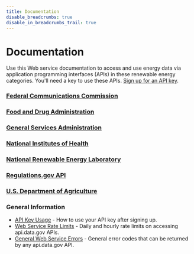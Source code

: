 ```yaml
---
title: Documentation
disable_breadcrumbs: true
disable_in_breadcrumbs_trail: true
---
```


# Documentation

Use this Web service documentation to access and use energy data via application programming interfaces (APIs) in these renewable energy categories. You'll need a key to use these APIs. [Sign up for an API key](/signup).

### [Federal Communications Commission](/docs/fcc/)

### [Food and Drug Administration](/docs/fda/)

### [General Services Administration](/docs/gsa/)

### [National Institutes of Health](/docs/nih/)

### [National Renewable Energy Laboratory](/docs/nrel/)

### [Regulations.gov API](/docs/regulations/)

### [U.S. Department of Agriculture](/docs/usda/)

### General Information

- [API Key Usage](/docs/api-key) - How to use your API key after signing up.
- [Web Service Rate Limits](/docs/rate-limits) - Daily and hourly rate limits on accessing api.data.gov APIs.
- [General Web Service Errors](/docs/errors) - General error codes that can be returned by any api.data.gov API.

